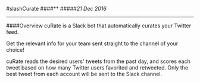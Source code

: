 #slashCurate
####**
#####*21 Dec 2016*

***
####Overview
cuRate is a Slack bot that automatically curates your Twitter feed. 

Get the relevant info for your team sent straight to the channel of your choice! 

cuRate reads the desired users' tweets from the past day, and scores each tweet based on how many Twitter users favorited and retweeted. Only the best tweet from each account will be sent to the Slack channel. 